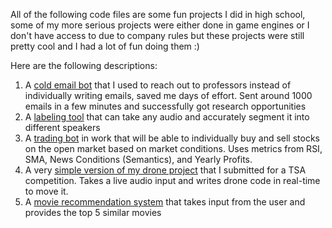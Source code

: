 All of the following code files are some fun projects I did in high school, some of my more serious projects were either done in game engines or I don't have access to due to company rules but these projects were still pretty cool and I had a lot of fun doing them :)

Here are the following descriptions:

1. A [cold email bot](https://github.com/Prithul-the-creator/EmailBot/blob/main/send_emails.py) that I used to reach out to professors instead of individually writing emails, saved me days of effort. Sent around 1000 emails in a few minutes and successfully got research opportunities
2. A [labeling tool](https://github.com/Prithul-the-creator/EmailBot/blob/main/whisper.py) that can take any audio and accurately segment it into different speakers
3. A [trading bot](https://github.com/Prithul-the-creator/EmailBot/blob/main/trading_bot.py) in work that will be able to individually buy and sell stocks on the open market based on market conditions. Uses metrics from RSI, SMA, News Conditions (Semantics), and Yearly Profits.
4. A very [simple version of my drone project](https://github.com/Prithul-the-creator/EmailBot/blob/main/drone_code.py) that I submitted for a TSA competition. Takes a live audio input and writes drone code in real-time to move it.
5. A [movie recommendation system](https://github.com/Prithul-the-creator/EmailBot/blob/main/movie.py) that takes input from the user and provides the top 5 similar movies
